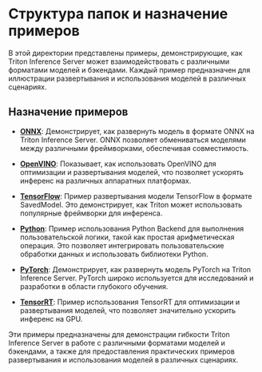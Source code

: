 # Структура папок и назначение примеров

В этой директории представлены примеры, демонстрирующие, как Triton Inference Server может взаимодействовать с различными форматами моделей и бэкендами. Каждый пример предназначен для иллюстрации развертывания и использования моделей в различных сценариях.

## Назначение примеров

- **[ONNX](./ONNX)**: Демонстрирует, как развернуть модель в формате ONNX на Triton Inference Server. ONNX позволяет обмениваться моделями между различными фреймворками, обеспечивая совместимость.

- **[OpenVINO](./OpenVino)**: Показывает, как использовать OpenVINO для оптимизации и развертывания моделей, что позволяет ускорять инференс на различных аппаратных платформах.

- **[TensorFlow](./TensorFlow)**: Пример развертывания модели TensorFlow в формате SavedModel. Это демонстрирует, как Triton может использовать популярные фреймворки для инференса.

- **[Python](./Python)**: Пример использования Python Backend для выполнения пользовательской логики, такой как простая арифметическая операция. Это позволяет интегрировать пользовательские обработки данных и использовать библиотеки Python.

- **[PyTorch](./PyTorch)**: Демонстрирует, как развернуть модель PyTorch на Triton Inference Server. PyTorch широко используется для исследований и разработки в области глубокого обучения.

- **[TensorRT](./TensorRT)**: Пример использования TensorRT для оптимизации и развертывания моделей, что позволяет значительно ускорить инференс на GPU.

Эти примеры предназначены для демонстрации гибкости Triton Inference Server в работе с различными форматами моделей и бэкендами, а также для предоставления практических примеров развертывания и использования моделей в различных сценариях.